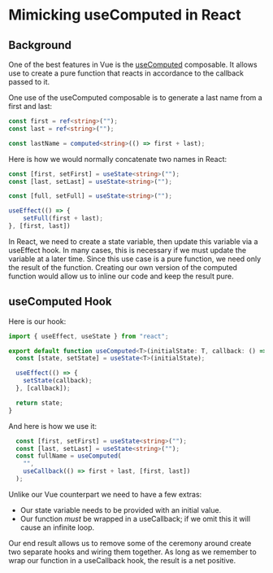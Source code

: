 # Mimicking useComputed in React

## Background

One of the best features in Vue is the [useComputed](https://vuejs.org/guide/essentials/computed.html#basic-example) composable. It allows use to create a pure function that reacts in accordance to the callback passed to it.

One use of the useComputed composable is to generate a last name from a first and last:

```typescript
const first = ref<string>("");
const last = ref<string>("");

const lastName = computed<string>(() => first + last);
```

Here is how we would normally concatenate two names in React:

```typescript
const [first, setFirst] = useState<string>("");
const [last, setLast] = useState<string>("");

const [full, setFull] = useState<string>("");

useEffect(() => {
    setFull(first + last);
}, [first, last])
```

In React, we need to create a state variable, then update this variable via a useEffect hook. In many cases, this is necessary if we must update the variable at a later time. Since this use case is a pure function, we need only the result of the function. Creating our own version of the computed function would allow us to inline our code and keep the result pure.

## useComputed Hook

Here is our hook:

```typescript
import { useEffect, useState } from "react";

export default function useComputed<T>(initialState: T, callback: () => T): T {
  const [state, setState] = useState<T>(initialState);

  useEffect(() => {
    setState(callback);
  }, [callback]);

  return state;
}
```

And here is how we use it:

```typescript
  const [first, setFirst] = useState<string>("");
  const [last, setLast] = useState<string>("");
  const fullName = useComputed(
    "",
    useCallback(() => first + last, [first, last])
  );
```

Unlike our Vue counterpart we need to have a few extras:

- Our state variable needs to be provided with an initial value.
- Our function *must* be wrapped in a useCallback; if we omit this it will cause an infinite loop.

Our end result allows us to remove some of the ceremony around create two separate hooks and wiring them together. As long as we remember to wrap our function in a useCallback hook, the result is a net positive.
